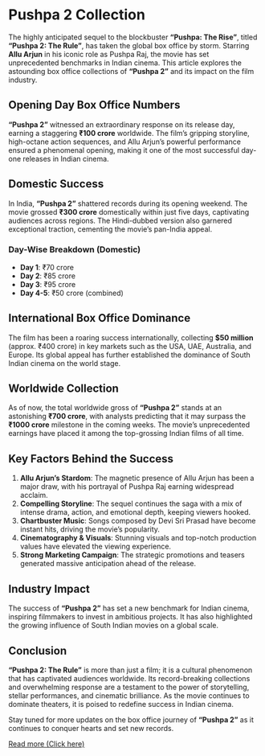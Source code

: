 # Pushpa 2 Collection
The highly anticipated sequel to the blockbuster **“Pushpa: The Rise”**, titled **“Pushpa 2: The Rule”**, has taken the global box office by storm. Starring **Allu Arjun** in his iconic role as Pushpa Raj, the movie has set unprecedented benchmarks in Indian cinema. This article explores the astounding box office collections of **“Pushpa 2”** and its impact on the film industry.

## Opening Day Box Office Numbers

**“Pushpa 2”** witnessed an extraordinary response on its release day, earning a staggering **₹100 crore** worldwide. The film’s gripping storyline, high-octane action sequences, and Allu Arjun’s powerful performance ensured a phenomenal opening, making it one of the most successful day-one releases in Indian cinema.

## Domestic Success

In India, **“Pushpa 2”** shattered records during its opening weekend. The movie grossed **₹300 crore** domestically within just five days, captivating audiences across regions. The Hindi-dubbed version also garnered exceptional traction, cementing the movie’s pan-India appeal.

### Day-Wise Breakdown (Domestic)
- **Day 1**: ₹70 crore  
- **Day 2**: ₹85 crore  
- **Day 3**: ₹95 crore  
- **Day 4-5**: ₹50 crore (combined)

## International Box Office Dominance

The film has been a roaring success internationally, collecting **$50 million** (approx. ₹400 crore) in key markets such as the USA, UAE, Australia, and Europe. Its global appeal has further established the dominance of South Indian cinema on the world stage.

## Worldwide Collection

As of now, the total worldwide gross of **“Pushpa 2”** stands at an astonishing **₹700 crore**, with analysts predicting that it may surpass the **₹1000 crore** milestone in the coming weeks. The movie’s unprecedented earnings have placed it among the top-grossing Indian films of all time.

## Key Factors Behind the Success

1. **Allu Arjun’s Stardom**: The magnetic presence of Allu Arjun has been a major draw, with his portrayal of Pushpa Raj earning widespread acclaim.
2. **Compelling Storyline**: The sequel continues the saga with a mix of intense drama, action, and emotional depth, keeping viewers hooked.
3. **Chartbuster Music**: Songs composed by Devi Sri Prasad have become instant hits, driving the movie’s popularity.
4. **Cinematography & Visuals**: Stunning visuals and top-notch production values have elevated the viewing experience.
5. **Strong Marketing Campaign**: The strategic promotions and teasers generated massive anticipation ahead of the release.

## Industry Impact

The success of **“Pushpa 2”** has set a new benchmark for Indian cinema, inspiring filmmakers to invest in ambitious projects. It has also highlighted the growing influence of South Indian movies on a global scale.

## Conclusion

**“Pushpa 2: The Rule”** is more than just a film; it is a cultural phenomenon that has captivated audiences worldwide. Its record-breaking collections and overwhelming response are a testament to the power of storytelling, stellar performances, and cinematic brilliance. As the movie continues to dominate theaters, it is poised to redefine success in Indian cinema.

Stay tuned for more updates on the box office journey of **“Pushpa 2”** as it continues to conquer hearts and set new records.

[Read more (Click here)](https://estrugglejobs.com)
